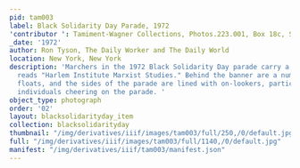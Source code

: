```yaml
---
pid: tam003
label: Black Solidarity Day Parade, 1972
'contributor ': Tamiment-Wagner Collections, Photos.223.001, Box 18c, Shoot 720258
_date: '1972'
author: Ron Tyson, The Daily Worker and The Daily World
location: New York, New York
description: 'Marchers in the 1972 Black Solidarity Day parade carry a banner that
  reads "Harlem Institute Marxist Studies." Behind the banner are a number of parade
  floats, and the sides of the parade are lined with on-lookers, participants, and
  individuals cheering on the parade. '
object_type: photograph
order: '02'
layout: blacksolidarityday_item
collection: blacksolidarityday
thumbnail: "/img/derivatives/iiif/images/tam003/full/250,/0/default.jpg"
full: "/img/derivatives/iiif/images/tam003/full/1140,/0/default.jpg"
manifest: "/img/derivatives/iiif/tam003/manifest.json"
---
```

